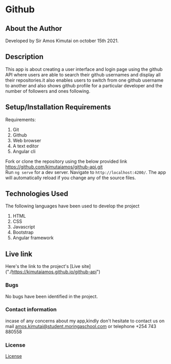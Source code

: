 # Github 
## About the Author
Developed by Sir Amos Kimutai on october 15th  2021. 
## Description
This app is about creating a user interface and login page using the github API where users are able to search their github usernames and display all their repositories.it also enables users to switch from one github username to another and also shows github profile for a particular developer and the number of followers and ones following.
## Setup/Installation Requirements
Requirements:
    <ol>
        <li>Git</li>
        <li>Github</li>
        <li>Web browser</li>
        <li>A text editor</li>
        <li>Angular cli</li>
    </ol>
Fork or clone the repository using the below provided link</br>
https://github.com/kimutaiamos/github-api.git</br>
Run `ng serve` for a dev server. Navigate to `http://localhost:4200/`. The app will automatically reload if you change any of the source files.
## Technologies Used
The following languages have been used to develop the project
    <ol>
        <li>HTML</li>
        <li>CSS</li>
        <li>Javascript</li>
        <li>Bootstrap</li>
        <li>Angular framework</li>
    </ol>
## Live link
Here's the link to the project's [Live site] ("./https://kimutaiamos.github.io/github-api")
### Bugs
No bugs have been identified in the project.

### Contact information
incase of any concerns about my app,kindly don't hesitate to contact us on mail amos.kimutai@student.moringaschool.com or telephone +254 743 880558

### License
[License](./license)
